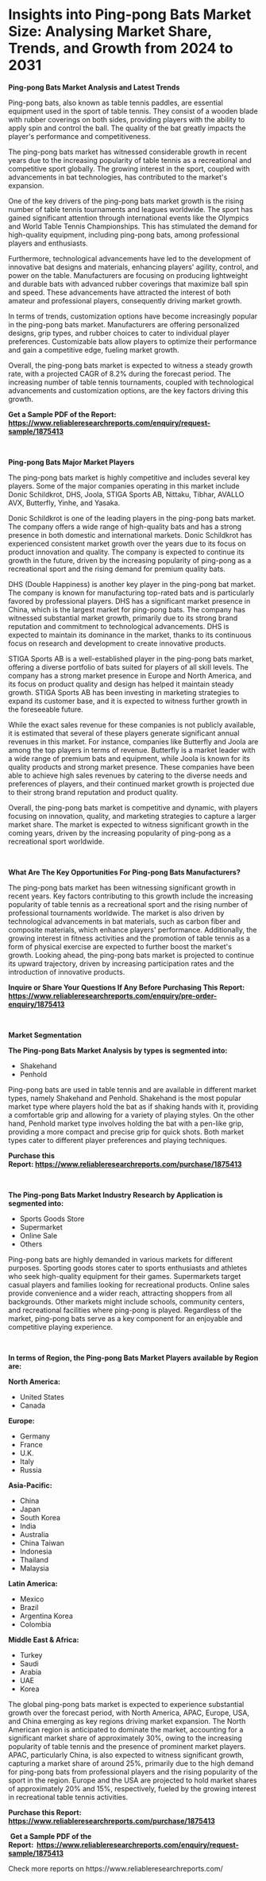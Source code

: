 <p><h1>Insights into Ping-pong Bats Market Size: Analysing Market Share, Trends, and Growth from 2024 to 2031</h1></p><p><strong>Ping-pong Bats Market Analysis and Latest Trends</strong></p>
<p><p>Ping-pong bats, also known as table tennis paddles, are essential equipment used in the sport of table tennis. They consist of a wooden blade with rubber coverings on both sides, providing players with the ability to apply spin and control the ball. The quality of the bat greatly impacts the player's performance and competitiveness.</p><p>The ping-pong bats market has witnessed considerable growth in recent years due to the increasing popularity of table tennis as a recreational and competitive sport globally. The growing interest in the sport, coupled with advancements in bat technologies, has contributed to the market's expansion.</p><p>One of the key drivers of the ping-pong bats market growth is the rising number of table tennis tournaments and leagues worldwide. The sport has gained significant attention through international events like the Olympics and World Table Tennis Championships. This has stimulated the demand for high-quality equipment, including ping-pong bats, among professional players and enthusiasts.</p><p>Furthermore, technological advancements have led to the development of innovative bat designs and materials, enhancing players' agility, control, and power on the table. Manufacturers are focusing on producing lightweight and durable bats with advanced rubber coverings that maximize ball spin and speed. These advancements have attracted the interest of both amateur and professional players, consequently driving market growth.</p><p>In terms of trends, customization options have become increasingly popular in the ping-pong bats market. Manufacturers are offering personalized designs, grip types, and rubber choices to cater to individual player preferences. Customizable bats allow players to optimize their performance and gain a competitive edge, fueling market growth.</p><p>Overall, the ping-pong bats market is expected to witness a steady growth rate, with a projected CAGR of 8.2% during the forecast period. The increasing number of table tennis tournaments, coupled with technological advancements and customization options, are the key factors driving this growth.</p></p>
<p><strong>Get a Sample PDF of the Report:&nbsp; <a href="https://www.reliableresearchreports.com/enquiry/request-sample/1875413">https://www.reliableresearchreports.com/enquiry/request-sample/1875413</a></strong></p>
<p>&nbsp;</p>
<p><strong>Ping-pong Bats Major Market Players</strong></p>
<p><p>The ping-pong bats market is highly competitive and includes several key players. Some of the major companies operating in this market include Donic Schildkrot, DHS, Joola, STIGA Sports AB, Nittaku, Tibhar, AVALLO AVX, Butterfly, Yinhe, and Yasaka.</p><p>Donic Schildkrot is one of the leading players in the ping-pong bats market. The company offers a wide range of high-quality bats and has a strong presence in both domestic and international markets. Donic Schildkrot has experienced consistent market growth over the years due to its focus on product innovation and quality. The company is expected to continue its growth in the future, driven by the increasing popularity of ping-pong as a recreational sport and the rising demand for premium quality bats.</p><p>DHS (Double Happiness) is another key player in the ping-pong bat market. The company is known for manufacturing top-rated bats and is particularly favored by professional players. DHS has a significant market presence in China, which is the largest market for ping-pong bats. The company has witnessed substantial market growth, primarily due to its strong brand reputation and commitment to technological advancements. DHS is expected to maintain its dominance in the market, thanks to its continuous focus on research and development to create innovative products.</p><p>STIGA Sports AB is a well-established player in the ping-pong bats market, offering a diverse portfolio of bats suited for players of all skill levels. The company has a strong market presence in Europe and North America, and its focus on product quality and design has helped it maintain steady growth. STIGA Sports AB has been investing in marketing strategies to expand its customer base, and it is expected to witness further growth in the foreseeable future.</p><p>While the exact sales revenue for these companies is not publicly available, it is estimated that several of these players generate significant annual revenues in this market. For instance, companies like Butterfly and Joola are among the top players in terms of revenue. Butterfly is a market leader with a wide range of premium bats and equipment, while Joola is known for its quality products and strong market presence. These companies have been able to achieve high sales revenues by catering to the diverse needs and preferences of players, and their continued market growth is projected due to their strong brand reputation and product quality.</p><p>Overall, the ping-pong bats market is competitive and dynamic, with players focusing on innovation, quality, and marketing strategies to capture a larger market share. The market is expected to witness significant growth in the coming years, driven by the increasing popularity of ping-pong as a recreational sport worldwide.</p></p>
<p>&nbsp;</p>
<p><strong>What Are The Key Opportunities For Ping-pong Bats Manufacturers?</strong></p>
<p><p>The ping-pong bats market has been witnessing significant growth in recent years. Key factors contributing to this growth include the increasing popularity of table tennis as a recreational sport and the rising number of professional tournaments worldwide. The market is also driven by technological advancements in bat materials, such as carbon fiber and composite materials, which enhance players' performance. Additionally, the growing interest in fitness activities and the promotion of table tennis as a form of physical exercise are expected to further boost the market's growth. Looking ahead, the ping-pong bats market is projected to continue its upward trajectory, driven by increasing participation rates and the introduction of innovative products.</p></p>
<p><strong>Inquire or Share Your Questions If Any Before Purchasing This Report: <a href="https://www.reliableresearchreports.com/enquiry/pre-order-enquiry/1875413">https://www.reliableresearchreports.com/enquiry/pre-order-enquiry/1875413</a></strong></p>
<p>&nbsp;</p>
<p><strong>Market Segmentation</strong></p>
<p><strong>The Ping-pong Bats Market Analysis by types is segmented into:</strong></p>
<p><ul><li>Shakehand</li><li>Penhold</li></ul></p>
<p><p>Ping-pong bats are used in table tennis and are available in different market types, namely Shakehand and Penhold. Shakehand is the most popular market type where players hold the bat as if shaking hands with it, providing a comfortable grip and allowing for a variety of playing styles. On the other hand, Penhold market type involves holding the bat with a pen-like grip, providing a more compact and precise grip for quick shots. Both market types cater to different player preferences and playing techniques.</p></p>
<p><strong>Purchase this Report:&nbsp;<a href="https://www.reliableresearchreports.com/purchase/1875413">https://www.reliableresearchreports.com/purchase/1875413</a></strong></p>
<p>&nbsp;</p>
<p><strong>The Ping-pong Bats Market Industry Research by Application is segmented into:</strong></p>
<p><ul><li>Sports Goods Store</li><li>Supermarket</li><li>Online Sale</li><li>Others</li></ul></p>
<p><p>Ping-pong bats are highly demanded in various markets for different purposes. Sporting goods stores cater to sports enthusiasts and athletes who seek high-quality equipment for their games. Supermarkets target casual players and families looking for recreational products. Online sales provide convenience and a wider reach, attracting shoppers from all backgrounds. Other markets might include schools, community centers, and recreational facilities where ping-pong is played. Regardless of the market, ping-pong bats serve as a key component for an enjoyable and competitive playing experience.</p></p>
<p>&nbsp;</p>
<p><strong>In terms of Region, the Ping-pong Bats Market Players available by Region are:</strong></p>
<p>
    <p> <strong> North America: </strong>
        <ul>
            <li>United States</li>
            <li>Canada</li>
        </ul>
        </p> 
    <p> <strong> Europe: </strong>
        <ul>
            <li>Germany</li>
            <li>France</li>
            <li>U.K.</li>
            <li>Italy</li>
            <li>Russia</li>
        </ul>
        </p> 
    <p> <strong> Asia-Pacific: </strong>
        <ul>
            <li>China</li>
            <li>Japan</li>
            <li>South Korea</li>
            <li>India</li>
            <li>Australia</li>
            <li>China Taiwan</li>
            <li>Indonesia</li>
            <li>Thailand</li>
            <li>Malaysia</li>
        </ul>
        </p> 
    <p> <strong> Latin America: </strong>
        <ul>
            <li>Mexico</li>
            <li>Brazil</li>
            <li>Argentina Korea</li>
            <li>Colombia</li>
        </ul>
        </p> 
    <p> <strong> Middle East & Africa: </strong>
        <ul>
            <li>Turkey</li>
            <li>Saudi</li>
            <li>Arabia</li>
            <li>UAE</li>
            <li>Korea</li>
        </ul>
    </p>
    </p>
<p><p>The global ping-pong bats market is expected to experience substantial growth over the forecast period, with North America, APAC, Europe, USA, and China emerging as key regions driving market expansion. The North American region is anticipated to dominate the market, accounting for a significant market share of approximately 30%, owing to the increasing popularity of table tennis and the presence of prominent market players. APAC, particularly China, is also expected to witness significant growth, capturing a market share of around 25%, primarily due to the high demand for ping-pong bats from professional players and the rising popularity of the sport in the region. Europe and the USA are projected to hold market shares of approximately 20% and 15%, respectively, fueled by the growing interest in recreational table tennis activities.</p></p>
<p><strong>Purchase this Report: <a href="https://www.reliableresearchreports.com/purchase/1875413">https://www.reliableresearchreports.com/purchase/1875413</a></strong></p>
<p>&nbsp;<strong>Get a Sample PDF of the Report:&nbsp;&nbsp;<a href="https://www.reliableresearchreports.com/enquiry/request-sample/1875413">https://www.reliableresearchreports.com/enquiry/request-sample/1875413</a></strong></p>
<p><strong></strong></p>
<p>Check more reports on https://www.reliableresearchreports.com/</p>